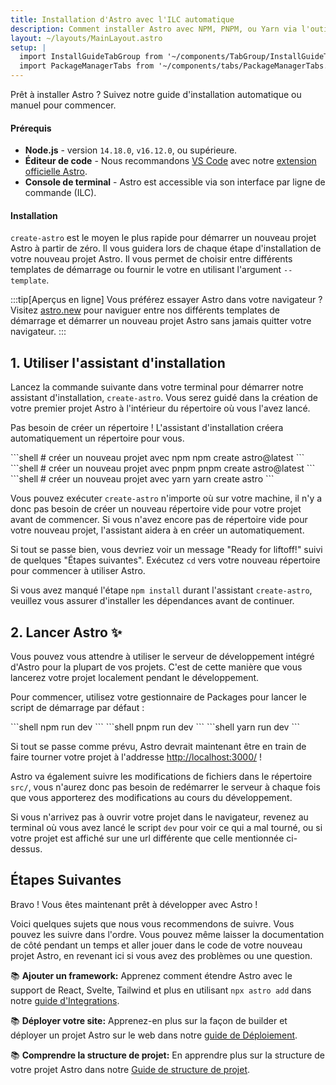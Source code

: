```yaml
---
title: Installation d'Astro avec l'ILC automatique
description: Comment installer Astro avec NPM, PNPM, ou Yarn via l'outil de création create-astro inclus dans l'ILC.
layout: ~/layouts/MainLayout.astro
setup: | 
  import InstallGuideTabGroup from '~/components/TabGroup/InstallGuideTabGroup.astro';
  import PackageManagerTabs from '~/components/tabs/PackageManagerTabs.astro'
---
```


Prêt à installer Astro ? Suivez notre guide d'installation automatique ou manuel pour commencer.

#### Prérequis

- **Node.js** - version `14.18.0`, `v16.12.0`, ou supérieure.
- **Éditeur de code** - Nous recommandons [VS Code](https://code.visualstudio.com/) avec notre [extension officielle Astro](https://marketplace.visualstudio.com/items?itemName=astro-build.astro-vscode).
- **Console de terminal** - Astro est accessible via son interface par ligne de commande (ILC).

<InstallGuideTabGroup />

#### Installation

`create-astro` est le moyen le plus rapide pour démarrer un nouveau projet Astro à partir de zéro. Il vous guidera lors de chaque étape d'installation de votre nouveau projet Astro. Il vous permet de choisir entre différents templates de démarrage ou fournir le votre  en utilisant l'argument `--template`.

:::tip[Aperçus en ligne]
Vous préférez essayer Astro dans votre navigateur ? Visitez [astro.new](https://astro.new/) pour naviguer entre nos différents templates de démarrage et démarrer un nouveau projet Astro sans jamais quitter votre navigateur.
:::

## 1. Utiliser l'assistant d'installation

Lancez la commande suivante dans votre terminal pour démarrer notre assistant d'installation, `create-astro`. Vous serez guidé dans la création de votre premier projet Astro à l'intérieur du répertoire où vous l'avez lancé.

Pas besoin de créer un répertoire ! L'assistant d'installation créera automatiquement un répertoire pour vous.

<PackageManagerTabs>
  <Fragment slot="npm">
  ```shell
  # créer un nouveau projet avec npm
  npm create astro@latest
  ```
  </Fragment>
  <Fragment slot="pnpm">
  ```shell
  # créer un nouveau projet avec pnpm
  pnpm create astro@latest
  ```
  </Fragment>
  <Fragment slot="yarn">
  ```shell
  # créer un nouveau projet avec yarn
  yarn create astro
  ```
  </Fragment>
</PackageManagerTabs>

Vous pouvez exécuter `create-astro` n'importe où sur votre machine, il n'y a donc pas besoin de créer un nouveau répertoire vide  pour votre projet avant de commencer. Si vous n'avez encore pas de répertoire vide pour votre nouveau projet, l'assistant aidera à en créer un automatiquement.

Si tout se passe bien, vous devriez voir un message "Ready for liftoff!" suivi de quelques "Étapes suivantes". Exécutez `cd` vers votre nouveau répertoire pour commencer à utiliser Astro.

Si vous avez manqué l'étape `npm install` durant l'assistant `create-astro`, veuillez vous assurer d'installer les dépendances avant de continuer.

## 2. Lancer Astro ✨

Vous pouvez vous attendre à utiliser le serveur de développement intégré d'Astro pour la plupart de vos projets. C'est de cette manière que vous lancerez votre projet localement pendant le développement.

Pour commencer, utilisez votre gestionnaire de Packages pour lancer le script de démarrage par défaut :

<PackageManagerTabs>
  <Fragment slot="npm">
  ```shell
  npm run dev
  ```
  </Fragment>
  <Fragment slot="pnpm">
  ```shell
  pnpm run dev
  ```
  </Fragment>
  <Fragment slot="yarn">
  ```shell
  yarn run dev
  ```
  </Fragment>
</PackageManagerTabs>

Si tout se passe comme prévu, Astro devrait maintenant être en train de faire tourner votre projet à l'addresse [http://localhost:3000/](http://localhost:3000/) !

Astro va également suivre les modifications de fichiers dans le répertoire `src/`, vous n'aurez donc pas besoin de redémarrer le serveur à chaque fois que vous apporterez des modifications au cours du développement.

Si vous n'arrivez pas à ouvrir votre projet dans le navigateur, revenez au terminal où vous avez lancé le script `dev` pour voir ce qui a mal tourné,  ou si votre projet est affiché sur une url différente que celle mentionnée ci-dessus.

## Étapes Suivantes

Bravo ! Vous êtes maintenant prêt à développer avec Astro !

Voici quelques sujets que nous vous recommendons de suivre. Vous pouvez les suivre dans l'ordre. Vous pouvez même laisser la documentation de côté pendant un temps et aller jouer dans le code de votre nouveau projet Astro, en revenant ici si vous avez des problèmes ou une question.

📚 **Ajouter un framework:** Apprenez comment étendre Astro avec le support de React, Svelte, Tailwind et plus en utilisant `npx astro add` dans notre [guide d'Integrations](/fr/guides/integrations-guide/).

📚 **Déployer votre site:** Apprenez-en plus sur la façon de builder et déployer un projet Astro sur le web dans notre [guide de Déploiement](/fr/guides/deploy/).

📚 **Comprendre la structure de projet:** En apprendre plus sur la structure de votre projet Astro dans notre [Guide de structure de projet](/fr/core-concepts/project-structure/).
